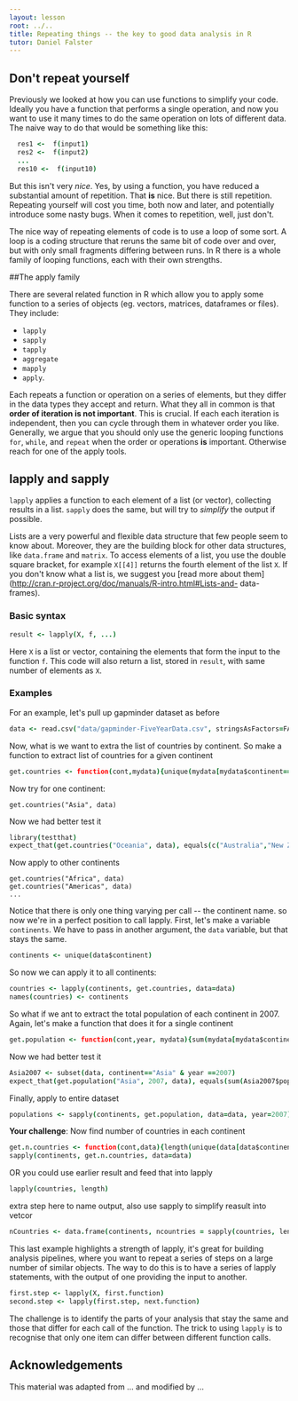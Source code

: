 ```yaml
---
layout: lesson
root: ../..
title: Repeating things -- the key to good data analysis in R
tutor: Daniel Falster
---
```


<!-- Goals

- learn how to key control structures
- learn how to debug a function using browser
- split apply combine strategy for data analysis

Approach

Show them one
Get them do second with you
Assign them
 -->

## Don't repeat yourself

Previously we looked at how you can use functions to simplify your
code. Ideally you have a function that performs a single
operation, and now you want to use it many times to do the same operation on
lots of different data. The naive way to do that would be something like this:

```coffee
  res1 <-  f(input1)
  res2 <-  f(input2)
  ...
  res10 <-  f(input10)
```

But this isn't very *nice*. Yes, by using a function, you have reduced
a substantial amount of repetition. That **is** nice. But there is
still repetition.  Repeating yourself will cost you time, both now and
later, and potentially introduce some nasty bugs. When it comes to
repetition, well, just don't.

The nice way of repeating elements of code is to use a loop of some
sort. A loop is a coding structure that reruns the same bit of code
over and over, but with only small fragments differing between
runs. In R there is a whole family of looping functions, each with
their own strengths.

##The apply family

There are several related function in R which allow you to apply some function
to a series of objects (eg. vectors, matrices, dataframes or files). They include:

- `lapply`
- `sapply`
- `tapply`
- `aggregate`
- `mapply`
- `apply`.

Each repeats a function or operation on a series of elements, but they
differ in the data types they accept and return. What they all in
common is that **order of iteration is not important**.  This is
crucial. If each each iteration is independent, then you can cycle
through them in whatever order you like. Generally, we argue that you
should only use the generic looping functions `for`, `while`, and
`repeat` when the order or operations **is** important. Otherwise
reach for one of the apply tools.

## lapply and sapply

`lapply` applies a function to each element of a list (or vector),
collecting results in a list.  `sapply` does the same, but will try to
*simplify* the output if possible.

Lists are a very powerful and flexible data structure that few people seem to
know about. Moreover, they are the building block for other data structures,
like `data.frame` and `matrix`. To access elements of a list, you use the
double square bracket, for example `X[[4]]` returns the fourth element of the
list `X`. If you don't know what a list is, we suggest you [read more
about them](http://cran.r-project.org/doc/manuals/R-intro.html#Lists-and-
data-frames).

### Basic syntax

```coffee
result <- lapply(X, f, ...)
```

Here `X` is a list or vector, containing the elements that form the input to the function `f`. This code will also return a list, stored in `result`, with same number of elements as `X`.

### Examples

For an example, let's pull up gapminder dataset as before

```coffee
data <- read.csv("data/gapminder-FiveYearData.csv", stringsAsFactors=FALSE)
```

Now, what is we want to extra the list of countries by continent. So make a function to extract list of countries for a given continent

```coffee
get.countries <- function(cont,mydata){unique(mydata[mydata$continent==cont,]$country)}
````

Now try for one continent:

```
get.countries("Asia", data)
```

Now we had better test it

```coffee
library(testthat)
expect_that(get.countries("Oceania", data), equals(c("Australia","New Zealand")))
```

Now apply to other continents

```
get.countries("Africa", data)
get.countries("Americas", data)
...
```

Notice that there is only one thing varying per call -- the continent name. so now we're in a perfect position to call lapply. First, let's make a variable `continents`. We have to pass in another argument, the `data` variable, but that stays the same.

```coffee
continents <- unique(data$continent)
```
So now we can apply it to all continents:

```coffee
countries <- lapply(continents, get.countries, data=data)
names(countries) <- continents
```

So what if we ant to extract the total population of each continent in 2007. Again, let's make a function that does it for a single continent

```coffee
get.population <- function(cont,year, mydata){sum(mydata[mydata$continent==cont & mydata$year==year,]$pop)}
```

Now we had better test it

```coffee
Asia2007 <- subset(data, continent=="Asia" & year ==2007)
expect_that(get.population("Asia", 2007, data), equals(sum(Asia2007$pop)))
```

Finally, apply to entire dataset

```coffee
populations <- sapply(continents, get.population, data=data, year=2007)
```

**Your challenge**: Now find number of countries in each continent

```coffee
get.n.countries <- function(cont,data){length(unique(data[data$continent==cont,]$country))}
sapply(continents, get.n.countries, data=data)
```

OR you could use earlier result and feed that into lapply

```coffee
lapply(countries, length)
```

extra step here to name output, also use sapply to simplify reasult into vetcor

```coffee
nCountries <- data.frame(continents, ncountries = sapply(countries, length))
```

This last example highlights a strength of lapply, it's great for building analysis pipelines, where you want to repeat a series of steps on a large number of similar objects.  The way to do this is to
have a series of lapply statements, with the output of one providing the input to another.

```coffee
first.step <- lapply(X, first.function)
second.step <- lapply(first.step, next.function)
```

The challenge is to identify the parts of your analysis that stay the same and
those that differ for each call of the function. The trick to using `lapply` is
to recognise that only one item can differ between different function calls.


## Acknowledgements

This material was adapted from ... and modified by ...
